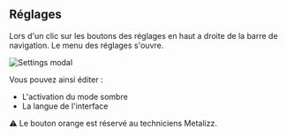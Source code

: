 ## Réglages

Lors d'un clic sur les boutons des réglages en haut a droite de la barre de navigation. Le menu des réglages s'ouvre.

![Settings modal](assets/settings-modal.png)

Vous pouvez ainsi éditer :

- L'activation du mode sombre
- La langue de l'interface

⚠️ Le bouton orange est réservé au techniciens Metalizz.